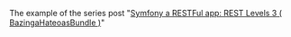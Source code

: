 The example of the series post "[Symfony a RESTFul app: REST Levels 3 ( BazingaHateoasBundle )](https://bitgandtter.wordpress.com/2015/09/08/symfony-a-restful-app-rest-levels-3-bazingahateoasbundle/)"